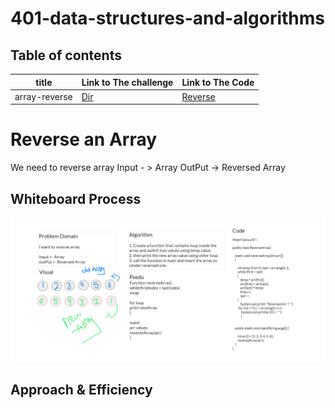 # 401-data-structures-and-algorithms

## Table of contents

  
| title       | Link to The challenge       | Link to The Code                 |         
| ------------|-----------------------------|----------------------------------|
|array-reverse|[Dir](challenges/reverseArr) |[Reverse](challenges/reverse/reverse.png)|



# Reverse an Array
<!-- Description of the challenge -->
We need to reverse array
Input - > Array
OutPut -> Reversed Array

## Whiteboard Process
<!-- Embedded whiteboard image -->
![Reverse](challenges/reverse/reverse.png)

## Approach & Efficiency
<!-- What approach did you take? Discuss Why. What is the Big O space/time for this approach? -->